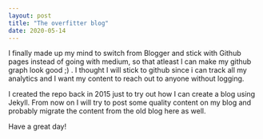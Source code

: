 ```yaml
---
layout: post
title: "The overfitter blog"
date: 2020-05-14
---
```


I finally made up my mind to switch from Blogger and stick with Github pages instead of going with medium, so that atleast I can make my github graph look good ;) . I thought I will stick to github since i can track all my analytics and I want my content to reach out to anyone without logging.

I created the repo back in 2015 just to try out how I can create a blog using Jekyll. From now on I will try to post some quality content on my blog and probably migrate the content from the old blog here as well.

Have a great day!
